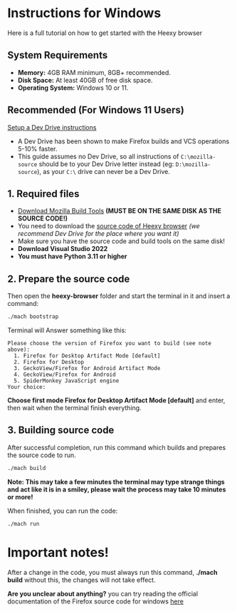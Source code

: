 # Instructions for Windows

Here is a full tutorial on how to get started with the Heexy browser

System Requirements
-------------------

-  **Memory:** 4GB RAM minimum, 8GB+ recommended.
-  **Disk Space:** At least 40GB of free disk space.
-  **Operating System:** Windows 10 or 11.

Recommended (For Windows 11 Users)
----------------------------------
[Setup a Dev Drive instructions](https://learn.microsoft.com/en-us/windows/dev-drive/#how-to-set-up-a-dev-drive)
-  A Dev Drive has been shown to make Firefox builds and VCS operations 5-10% faster.
-  This guide assumes no Dev Drive, so all instructions of ``C:\mozilla-source`` should be to your Dev Drive letter instead (eg: ``D:\mozilla-source``), as your ``C:\`` drive can never be a Dev Drive.

## 1. Required files

- [Download Mozilla Build Tools](https://ftp.mozilla.org/pub/mozilla/libraries/win32/MozillaBuildSetup-Latest.exe) **(MUST BE ON THE SAME DISK AS THE SOURCE CODE!)**
- You need to download the [source code of Heexy browser](https://github.com/Heexy/heexy-browser/) *(we recommend Dev Drive for the place where you want it)*
- Make sure you have the source code and build tools on the same disk!
- **Download Visual Studio 2022**
- **You must have Python 3.11 or higher**

## 2. Prepare the source code

Then open the **heexy-browser** folder and start the terminal in it and insert a command:
```bash
./mach bootstrap
```
Terminal will Answer something like this:
```
Please choose the version of Firefox you want to build (see note above):
  1. Firefox for Desktop Artifact Mode [default]
  2. Firefox for Desktop
  3. GeckoView/Firefox for Android Artifact Mode
  4. GeckoView/Firefox for Android
  5. SpiderMonkey JavaScript engine
Your choice:
```
**Choose first mode Firefox for Desktop Artifact Mode [default]** and enter, then wait when the terminal finish everything.


## 3. Building source code
After successful completion, run this command which builds and prepares the source code to run.
```bash
./mach build
```
**Note: This may take a few minutes the terminal may type strange things and act like it is in a smiley, please wait the process may take 10 minutes or more!**

When finished, you can run the code:
```bash
./mach run
```

# Important notes!
After a change in the code, you must always run this command,
**./mach build** without this, the changes will not take effect.

**Are you unclear about anything?** you can try reading the official documentation of the Firefox source code for windows [here](https://firefox-source-docs.mozilla.org/setup/windows_build.html)